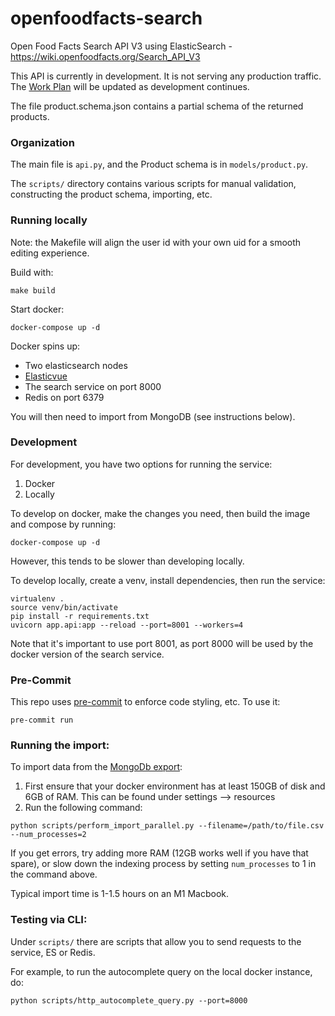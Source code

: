 # openfoodfacts-search
Open Food Facts Search API V3 using ElasticSearch - https://wiki.openfoodfacts.org/Search_API_V3

This API is currently in development. It is not serving any production traffic. The [Work Plan](https://wiki.openfoodfacts.org/Search_API_V3#Work_Plan) will be updated as development continues.

The file product.schema.json contains a partial schema of the returned products.

### Organization
The main file is `api.py`, and the Product schema is in `models/product.py`.

The `scripts/` directory contains various scripts for manual validation, constructing the product schema, importing, etc.

### Running locally

Note: the Makefile will align the user id with your own uid for a smooth editing experience.

Build with:

```
make build
```

Start docker:

```console
docker-compose up -d
```

Docker spins up:
- Two elasticsearch nodes
- [Elasticvue](https://elasticvue.com/)
- The search service on port 8000
- Redis on port 6379

You will then need to import from MongoDB (see instructions below).

### Development
For development, you have two options for running the service:
1. Docker
2. Locally

To develop on docker, make the changes you need, then build the image and compose by running:
```console
docker-compose up -d
```

However, this tends to be slower than developing locally.

To develop locally, create a venv, install dependencies, then run the service:
```console
virtualenv .
source venv/bin/activate
pip install -r requirements.txt
uvicorn app.api:app --reload --port=8001 --workers=4
```
Note that it's important to use port 8001, as port 8000 will be used by the docker version of the search service.

### Pre-Commit
This repo uses [pre-commit](https://pre-commit.com/) to enforce code styling, etc. To use it:
```console
pre-commit run
```

### Running the import:
To import data from the [MongoDb export](https://world.openfoodfacts.org/data):
1. First ensure that your docker environment has at least 150GB of disk and 6GB of RAM. This can be found under settings --> resources
2. Run the following command:
```console
python scripts/perform_import_parallel.py --filename=/path/to/file.csv --num_processes=2
```
If you get errors, try adding more RAM (12GB works well if you have that spare), or slow down the indexing process by setting `num_processes` to 1 in the command above.

Typical import time is 1-1.5 hours on an M1 Macbook.

### Testing via CLI:
Under `scripts/` there are scripts that allow you to send requests to the service, ES or Redis.

For example, to run the autocomplete query on the local docker instance, do:
```console
python scripts/http_autocomplete_query.py --port=8000
```
